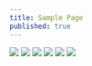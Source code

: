 ```yaml
---
title: Sample Page
published: true
---
```



![](https://github.com/ItalianSquirel/ItalianSquirel.github.io/blob/master/assets/brian1.JPG)
![](https://github.com/ItalianSquirel/ItalianSquirel.github.io/blob/master/assets/brian2.JPG)
![](https://github.com/ItalianSquirel/ItalianSquirel.github.io/blob/master/assets/brian3.JPG)
![](https://github.com/ItalianSquirel/ItalianSquirel.github.io/blob/master/assets/brian4.JPG)
![](https://github.com/ItalianSquirel/ItalianSquirel.github.io/blob/master/assets/brian5.JPG)
![](https://github.com/ItalianSquirel/ItalianSquirel.github.io/blob/master/assets/brian6.JPG)
